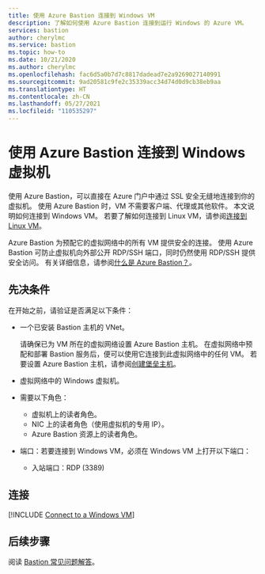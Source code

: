```yaml
---
title: 使用 Azure Bastion 连接到 Windows VM
description: 了解如何使用 Azure Bastion 连接到运行 Windows 的 Azure VM。
services: bastion
author: cherylmc
ms.service: bastion
ms.topic: how-to
ms.date: 10/21/2020
ms.author: cherylmc
ms.openlocfilehash: fac6d5a0b7d7c8817dadead7e2a9269027140991
ms.sourcegitcommit: 9ad20581c9fe2c35339acc34d74d0d9cb38eb9aa
ms.translationtype: HT
ms.contentlocale: zh-CN
ms.lasthandoff: 05/27/2021
ms.locfileid: "110535297"
---
```

# <a name="connect-to-a-windows-virtual-machine-using-azure-bastion"></a>使用 Azure Bastion 连接到 Windows 虚拟机

使用 Azure Bastion，可以直接在 Azure 门户中通过 SSL 安全无缝地连接到你的虚拟机。 使用 Azure Bastion 时，VM 不需要客户端、代理或其他软件。 本文说明如何连接到 Windows VM。 若要了解如何连接到 Linux VM，请参阅[连接到 Linux VM](bastion-connect-vm-ssh.md)。

Azure Bastion 为预配它的虚拟网络中的所有 VM 提供安全的连接。 使用 Azure Bastion 可防止虚拟机向外部公开 RDP/SSH 端口，同时仍然使用 RDP/SSH 提供安全访问。 有关详细信息，请参阅[什么是 Azure Bastion？](bastion-overview.md)。

## <a name="prerequisites"></a>先决条件

在开始之前，请验证是否满足以下条件：

* 一个已安装 Bastion 主机的 VNet。

   请确保已为 VM 所在的虚拟网络设置 Azure Bastion 主机。 在虚拟网络中预配和部署 Bastion 服务后，便可以使用它连接到此虚拟网络中的任何 VM。 若要设置 Azure Bastion 主机，请参阅[创建堡垒主机](tutorial-create-host-portal.md#createhost)。
* 虚拟网络中的 Windows 虚拟机。
* 需要以下角色：
  * 虚拟机上的读者角色。
  * NIC 上的读者角色（使用虚拟机的专用 IP）。
  * Azure Bastion 资源上的读者角色。
* 端口：若要连接到 Windows VM，必须在 Windows VM 上打开以下端口：
  * 入站端口：RDP (3389)

## <a name="connect"></a><a name="rdp"></a>连接

[!INCLUDE [Connect to a Windows VM](../../includes/bastion-vm-rdp.md)]
 
## <a name="next-steps"></a>后续步骤

阅读 [Bastion 常见问题解答](bastion-faq.md)。